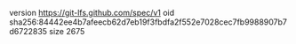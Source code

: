 version https://git-lfs.github.com/spec/v1
oid sha256:84442ee4b7afeecb62d7eb19f3fbdfa2f552e7028cec7fb9988907b7d6722835
size 2675
